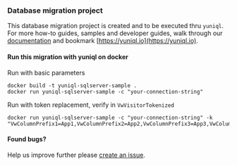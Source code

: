 ### Database migration project
This database migration project is created and to be executed thru `yuniql`. 
For more how-to guides, samples and developer guides, walk through our [documentation](https://yuniql.io/docs) and bookmark [https://yuniql.io](https://yuniql.io).

#### Run this migration with yuniql on docker

Run with basic parameters
```
docker build -t yuniql-sqlserver-sample .
docker run yuniql-sqlserver-sample -c "your-connection-string"
```

Run with token replacement, verify in `VwVisitorTokenized`
```
docker run yuniql-sqlserver-sample -c "your-connection-string" -k "VwColumnPrefix1=App1,VwColumnPrefix2=App2,VwColumnPrefix3=App3,VwColumnPrefix4=App4"
```

#### Found bugs?

Help us improve further please [create an issue](https://github.com/rdagumampan/yuniql/issues/new).
